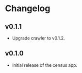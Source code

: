 # Changelog

## v0.1.1

* Upgrade crawler to v0.1.2.

## v0.1.0

* Initial release of the census app.
